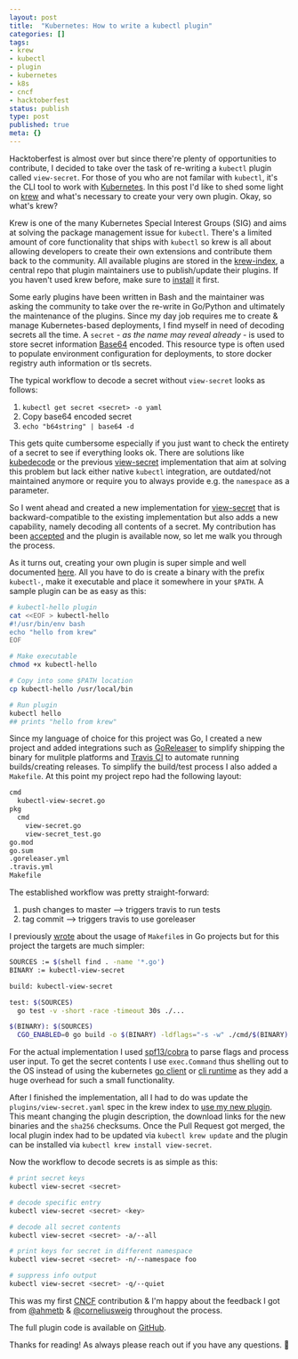 ```yaml
---
layout: post
title:  "Kubernetes: How to write a kubectl plugin"
categories: []
tags:
- krew
- kubectl
- plugin
- kubernetes
- k8s
- cncf
- hacktoberfest
status: publish
type: post
published: true
meta: {}
---
```

Hacktoberfest is almost over but since there're plenty of opportunities to contribute, I decided to take over the task of re-writing a `kubectl` plugin called `view-secret`.
For those of you who are not familar with `kubectl`, it's the CLI tool to work with [Kubernetes][kubernetes].
In this post I'd like to shed some light on [krew][krew] and what's necessary to create your very own plugin. Okay, so what's krew?

Krew is one of the many Kubernetes Special Interest Groups (SIG) and aims at solving the package management issue for `kubectl`. There's a limited amount of core functionality that ships with `kubectl` so krew is all about allowing developers to create their own extensions and contribute them back to the community. All available plugins are stored in the [krew-index][krew-index], a central repo that plugin maintainers use to publish/update their plugins. If you haven't used krew before, make sure to [install][install] it first.

<!--more-->
Some early plugins have been written in Bash and the maintainer was asking the community to take over the re-write in Go/Python and ultimately the maintenance of the plugins.
Since my day job requires me to create & manage Kubernetes-based deployments, I find myself in need of decoding secrets all the time.
A `secret` - _as the name may reveal already_ - is used to store secret information [Base64][Base64] encoded. This resource type is often used to populate environment configuration for deployments, to store docker registry auth information or tls secrets.

The typical workflow to decode a secret without `view-secret` looks as follows:

  1. `kubectl get secret <secret> -o yaml`
  2. Copy base64 encoded secret
  3. `echo "b64string" | base64 -d`

This gets quite cumbersome especially if you just want to check the entirety of a secret to see if everything looks ok.
There are solutions like [kubedecode][kubedecode] or the previous [view-secret][view-secret-old] implementation that aim at solving this problem but lack either native `kubectl` integration, are outdated/not maintained anymore or require you to always provide e.g. the `namespace` as a parameter.

So I went ahead and created a new implementation for [view-secret][view-secret] that is backward-compatible to the existing implementation but also adds a new capability, namely decoding all contents of a secret. My contribution has been [accepted][krew-contrib] and the plugin is available now, so let me walk you through the process.

As it turns out, creating your own plugin is super simple and well documented [here][krew-doc]. All you have to do is create a binary with the prefix `kubectl-`, make it executable and place it somewhere in your `$PATH`. A sample plugin can be as easy as this:

```bash
# kubectl-hello plugin
cat <<EOF > kubectl-hello
#!/usr/bin/env bash
echo "hello from krew"
EOF

# Make executable
chmod +x kubectl-hello

# Copy into some $PATH location
cp kubectl-hello /usr/local/bin

# Run plugin
kubectl hello
## prints "hello from krew"
```

Since my language of choice for this project was Go, I created a new project and added integrations such as [GoReleaser][go-releaser] to simplify shipping the binary for mulitple platforms and [Travis CI][travis-ci] to automate running builds/creating releases. To simplify the build/test process I also added a `Makefile`.
At this point my project repo had the following layout:

```bash
cmd
  kubectl-view-secret.go
pkg
  cmd
    view-secret.go
    view-secret_test.go
go.mod
go.sum
.goreleaser.yml
.travis.yml
Makefile
```

The established workflow was pretty straight-forward:

  1. push changes to master --> triggers travis to run tests
  2. tag commit --> triggers travis to use goreleaser

I previously [wrote][previous] about the usage of `Makefile`s in Go projects but for this project the targets are much simpler:

```bash
SOURCES := $(shell find . -name '*.go')
BINARY := kubectl-view-secret

build: kubectl-view-secret

test: $(SOURCES)
  go test -v -short -race -timeout 30s ./...

$(BINARY): $(SOURCES)
  CGO_ENABLED=0 go build -o $(BINARY) -ldflags="-s -w" ./cmd/$(BINARY).go
```

For the actual implementation I used [spf13/cobra][cobra] to parse flags and process user input. To get the secret contents I use `exec.Command` thus shelling out to the OS instead of using the kubernetes [go client][k8s-client-go] or [cli runtime][k8s-cli-runtime] as they add a huge overhead for such a small functionality.

After I finished the implementation, all I had to do was update the `plugins/view-secret.yaml` spec in the krew index to [use my new plugin][krew-contrib]. This meant changing the plugin description, the download links for the new binaries and the `sha256` checksums. Once the Pull Request got merged, the local plugin index had to be updated via `kubectl krew update` and the plugin can be installed via `kubectl krew install view-secret`.

Now the workflow to decode secrets is as simple as this:

```bash
# print secret keys
kubectl view-secret <secret>

# decode specific entry
kubectl view-secret <secret> <key>

# decode all secret contents
kubectl view-secret <secret> -a/--all

# print keys for secret in different namespace
kubectl view-secret <secret> -n/--namespace foo

# suppress info output
kubectl view-secret <secret> -q/--quiet
```

This was my first [CNCF][cncf] contribution & I'm happy about the feedback I got from [@ahmetb][ahmetb] & [@corneliusweig][corneliusweig] throughout the process.

The full plugin code is available on [GitHub][view-secret].

Thanks for reading! As always please reach out if you have any questions. :wave:

[kubernetes]: https://kubernetes.io
[krew]: https://krew.dev
[krew-index]: https://github.com/kubernetes-sigs/krew-index
[install]: https://github.com/kubernetes-sigs/krew/#installation
[Base64]: https://en.wikipedia.org/wiki/Base64
[kubedecode]: https://github.com/mveritym/kubedecode
[view-secret-old]: https://github.com/ahmetb/kubectl-extras/tree/master/view-secret
[view-secret]: https://github.com/elsesiy/kubectl-view-secret
[krew-contrib]: https://github.com/kubernetes-sigs/krew-index/pull/287
[krew-doc]: https://github.com/kubernetes-sigs/krew/blob/master/docs/DEVELOPER_GUIDE.md
[go-releaser]: https://goreleaser.com/
[travis-ci]: https://travis-ci.com/
[previous]: /blog/containerization-of-golang-applications
[cobra]: https://github.com/spf13/cobra
[k8s-client-go]: https://github.com/kubernetes/client-go
[k8s-cli-runtime]: https://github.com/kubernetes/cli-runtime
[ahmetb]: https://github.com/ahmetb
[corneliusweig]: https://github.com/corneliusweig
[cncf]: https://www.cncf.io/
